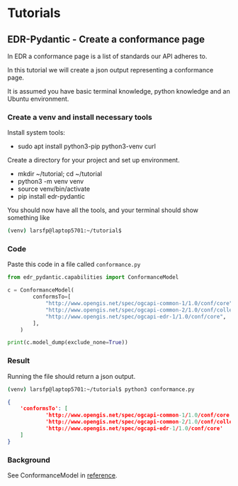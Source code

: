 # Tutorials

## EDR-Pydantic - Create a conformance page

In EDR a conformance page is a list of standards our API adheres to.

In this tutorial we will create a json output representing a conformance page.

It is assumed you have basic terminal knowledge, python knowledge and an Ubuntu environment.

### Create a venv and install necessary tools

Install system tools:

- sudo apt install python3-pip python3-venv curl

Create a directory for your project and set up environment.

- mkdir ~/tutorial; cd ~/tutorial
- python3 -m venv venv
- source venv/bin/activate
- pip install edr-pydantic

You should now have all the tools, and your terminal should show something like

```bash
(venv) larsfp@laptop5701:~/tutorial$ 
```

### Code

Paste this code in a file called `conformance.py`

```python
from edr_pydantic.capabilities import ConformanceModel

c = ConformanceModel(
        conformsTo=[
            "http://www.opengis.net/spec/ogcapi-common-1/1.0/conf/core",
            "http://www.opengis.net/spec/ogcapi-common-2/1.0/conf/collections",
            "http://www.opengis.net/spec/ogcapi-edr-1/1.0/conf/core",
        ],
    )

print(c.model_dump(exclude_none=True))
```

### Result

Running the file should return a json output.

```bash
(venv) larsfp@laptop5701:~/tutorial$ python3 conformance.py
```

```json
{
    'conformsTo': [
            'http://www.opengis.net/spec/ogcapi-common-1/1.0/conf/core',
            'http://www.opengis.net/spec/ogcapi-common-2/1.0/conf/collections',
            'http://www.opengis.net/spec/ogcapi-edr-1/1.0/conf/core'
    ]
}
```

### Background

See ConformanceModel in [reference](Reference.md).

